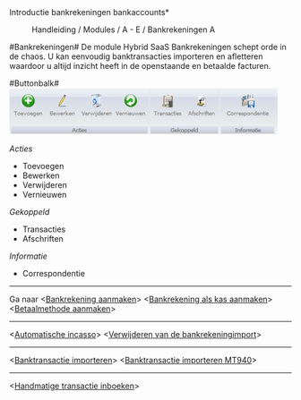 <properties>
	<page>
		<title>Introductie bankrekeningen</title>
		<description>Introductie bankrekeningen</description>
		<context>bankaccounts*</context>
	</page>
	<menu>
		<position>Handleiding / Modules / A - E / Bankrekeningen </position> 
		<title>Introductie</title>
		<sort>A</sort>
	</menu>
</properties>

#Bankrekeningen#
De module Hybrid SaaS Bankrekeningen schept orde in de chaos. U kan eenvoudig banktransacties importeren en afletteren waardoor u altijd inzicht heeft in de openstaande en betaalde facturen.



#Buttonbalk#
![](images/bankrekening-buttonbalk.JPG)

*Acties*

- Toevoegen
- Bewerken
- Verwijderen
- Vernieuwen

*Gekoppeld*

- Transacties
- Afschriften

*Informatie*

- Correspondentie


----------

Ga naar <[Bankrekening aanmaken](http://hybridsaas.support/pages/handleiding/modules/A-E/bankrekeningen/een-nieuwe-bankrekening-aanmaken)>
<[Bankrekening als kas aanmaken](http://hybridsaas.support/pages/handleiding/modules/A-E/bankrekeningen/de-kas-als-bankrekening-aanmaken)>
<[Betaalmethode aanmaken](http://hybridsaas.support/pages/handleiding/modules/A-E/bankrekeningen/een-betaalmethode-aanmaken)>

----------

<[Automatische incasso](http://hybridsaas.support/pages/handleiding/modules/A-E/bankrekeningen/automatische-incasso)>
<[Verwijderen van de bankrekeningimport](http://hybridsaas.support/pages/handleiding/modules/A-E/bankrekeningen/bankrekening-import-verwijderen)>

----------

<[Banktransactie importeren](http://hybridsaas.support/pages/handleiding/modules/A-E/bankrekeningen/banktransacties%20importeren)>
<[Banktransactie importeren MT940](http://hybridsaas.support/pages/handleiding/modules/A-E/bankrekeningen/banktransacties-importeren-mt940)>

----------
<[Handmatige transactie inboeken](http://hybridsaas.support/pages/handleiding/modules/A-E/bankrekeningen/handmatige-transacties-inboeken)>